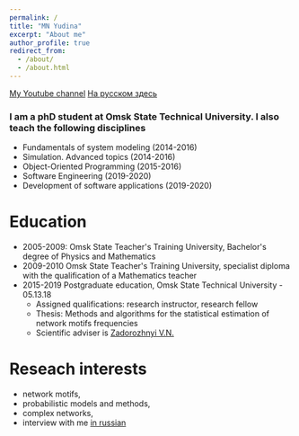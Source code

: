 ```yaml
---
permalink: /
title: "MN Yudina"
excerpt: "About me"
author_profile: true
redirect_from: 
  - /about/
  - /about.html
---
```

[My Youtube channel](https://www.youtube.com/channel/UCse94379EWfi78PC2w6297w)
[На русском здесь](https://omgtu.ru/ecab/persons/index.php?f=2191)


### I am a phD student at Omsk State Technical University. I also teach the following disciplines
* Fundamentals of system modeling (2014-2016)
* Simulation. Advanced topics (2014-2016)
* Object-Oriented Programming (2015-2016)
* Software Engineering (2019-2020)
* Development of software applications (2019-2020) 

Education
======
* 2005-2009: Omsk State Teacher's Training University, Bachelor's degree of Physics and Mathematics
* 2009-2010 Omsk State Teacher's Training University, specialist diploma with the qualification of a Mathematics teacher
* 2015-2019 Postgraduate education, Omsk State Technical University - 05.13.18
   * Assigned qualifications: research instructor, research fellow
   * Thesis:  Methods and algorithms for the statistical estimation of network motifs frequencies
   * Scientific adviser is [Zadorozhnyi V.N.](https://omgtu.ru/ecab/persons/?f=550)

Reseach interests
======
* network motifs,
* probabilistic models and methods,
* complex networks,
* interview with me [in russian](https://omgtu.ru/general_information/news/?ELEMENT_ID=48903)
